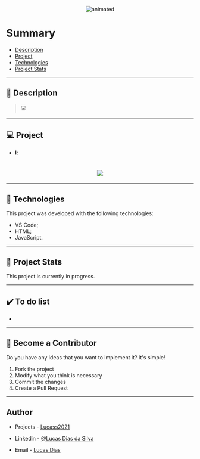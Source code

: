 <p align="center">
  <img src="https://i.giphy.com/media/QNFhOolVeCzPQ2Mx85/giphy.webp" alt="animated" />
</p>


# Summary

- [Description](#📝-Description)
- [Project](#💻-Project)
- [Technologies](#🚀-Technologies)
- [Project Stats](#🎯-Project-Stats)

---

## 📝 Description

>💻 


---

## 💻 Project

* <b>I</b>:

<h1 align="center">
    <img src="read00.PNG"/>
</h1>



---

## 🚀 Technologies
This project was developed with the following technologies:
* VS Code;
* HTML;
* JavaScript.



---

## 🎯 Project Stats

This project is currently in progress.


---

## :heavy_check_mark: To do list

- 

---

## :handshake: Become a Contributor

Do you have any ideas that you want to implement it? It's simple!

1. Fork the project
2. Modify what you think is necessary
3. Commit the changes
4. Create a Pull Request

---

## Author

- Projects - [Lucass2021](https://github.com/Lucass2021)

- Linkedin - [@Lucas Dias da Silva](https://www.linkedin.com/in/lucas-dias-da-silva-118954199/)

- Email - [Lucas Dias](mailto:lucas.allx@hotmail.com")



